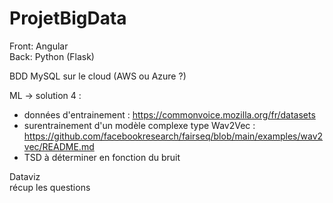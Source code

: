 # ProjetBigData

Front: Angular <br>
Back: Python (Flask)<br>

BDD MySQL sur le cloud (AWS ou Azure ?)<br>

ML -> solution 4 :<br>
- données d'entrainement : https://commonvoice.mozilla.org/fr/datasets <br>
- surentrainement d'un modèle complexe type Wav2Vec : https://github.com/facebookresearch/fairseq/blob/main/examples/wav2vec/README.md<br>
- TSD à déterminer en fonction du bruit<br>

Dataviz<br>
récup les questions
